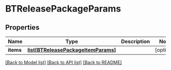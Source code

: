 # BTReleasePackageParams

## Properties
Name | Type | Description | Notes
------------ | ------------- | ------------- | -------------
**items** | [**list[BTReleasePackageItemParams]**](BTReleasePackageItemParams.md) |  | [optional] 

[[Back to Model list]](../README.md#documentation-for-models) [[Back to API list]](../README.md#documentation-for-api-endpoints) [[Back to README]](../README.md)



